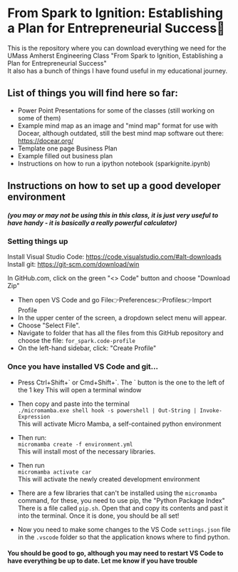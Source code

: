 # From Spark to Ignition: Establishing a Plan for Entrepreneurial Success🚀
This is the repository where you can download everything we need for the UMass Amherst Engineering Class "From Spark to Ignition, Establishing a Plan for Entrepreneurial Success"  
It also has a bunch of things I have found useful in my educational journey.  

## List of things you will find here so far:  
-  Power Point Presentations for some of the classes (still working on some of them)
-  Example mind map as an image and "mind map" format for use with Docear, although outdated, still the best mind map software out there: https://docear.org/  
-  Template one page Business Plan  
-  Example filled out business plan 
-  Instructions on how to run a ipython notebook (sparkignite.ipynb)  

## Instructions on how to set up a good developer environment 
##### (you may or may not be using this in this class, it is just very useful to have handy - it is basically a really powerful calculator)  
### Setting things up  
Install Visual Studio Code: https://code.visualstudio.com/#alt-downloads  
Install git: https://git-scm.com/download/win  

In GitHub.com, click on the green "<> Code" button and choose "Download Zip"

-  Then open VS Code and go File👉Preferences👉Profiles👉Import Profile  
- In the upper center of the screen, a dropdown select menu will appear.  
-  Choose "Select File".  
-  Navigate to folder that has all the files from this GitHub repository and choose the file: `for_spark.code-profile`  
-  On the left-hand sidebar, click: "Create Profile"  


### Once you have installed VS Code and git...

-  Press Ctrl+Shift+\` or Cmd+Shift+\`. The \` button is the one to the left of the 1 key
This will open a terminal window  
-  Then copy and paste into the terminal  
`./micromamba.exe shell hook -s powershell | Out-String | Invoke-Expression`  
This will activate Micro Mamba, a self-contained python environment  
-  Then run:  
`micromamba create -f environment.yml`  
This will install most of the necessary libraries.  
-  Then run  
`micromamba activate car `  
This will activate the newly created development environment  
-  There are a few libraries that can't be installed using the `micromamba` command, for these, you need to use pip, the "Python Package Index"    
There is a file called `pip.sh`.  Open that and copy its contents and past it into the terminal.  Once it is done, you should be all set!  

-  Now you need to make some changes to the VS Code `settings.json` file in the `.vscode` folder so that the application knows where to find python.

#### You should be good to go, although you may need to restart VS Code to have everything be up to date.  Let me know if you have trouble  
